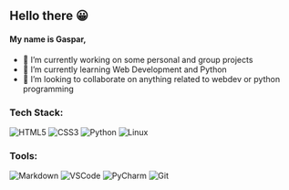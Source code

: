 ## Hello there 😀

<!--
**Silentrovert007/Silentrovert007** is a ✨ _special_ ✨ repository because its `README.md` (this file) appears on your GitHub profile.
-->
#### My name is Gaspar, 
- 🔭 I’m currently working on some personal and group projects
- 🌱 I’m currently learning Web Development and Python 
- 👯 I’m looking to collaborate on anything related to webdev or python programming

<!--
- 🤔 I’m looking for help with anything I can
- 💬 Ask me about ...
- 📫 How to reach me: ...
- 😄 Pronouns: ...
- ⚡ Fun fact: ...
-->
### Tech Stack:
<!--
![JavaScript](https://img.shields.io/badge/-JavaScript-yellow)
-->
![HTML5](https://img.shields.io/badge/-HTML5-red)
![CSS3](https://img.shields.io/badge/-CSS3-blue)
![Python](https://img.shields.io/badge/-Python-blue?style=flat-square&logo=python&logoColor=white)
![Linux](https://img.shields.io/badge/-Linux-black?style=flat-square&logo=linux&logoColor=white)

</hr>

### Tools:
![Markdown](https://img.shields.io/badge/-Markdown-lightgrey?style=flat-square&logo=markdown&logoColor=white)
![VSCode](https://img.shields.io/badge/-VSCode-blueviolet?style=flat-square&logo=visual-studio-code&logoColor=white)
![PyCharm](https://img.shields.io/badge/-PyCharm-green?style=flat-square&logo=pycharm&logoColor=white)
![Git](https://img.shields.io/badge/-Git-F05032?style=flat-square&logo=git&logoColor=white)
